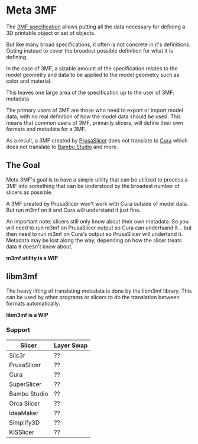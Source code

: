 # Meta 3MF

The [3MF specification](https://3mf.io/3mf-specification/) allows putting all the data necessary for defining a 3D printable object or set of objects.

But like many broad specifications, it often is not concrete in it's definitions. Opting instead to cover the broadest possible definition for what it is defining.

In the case of 3MF, a sizable amount of the specification relates to the model geometry and data to be applied to the model geometry such as color and material.

This leaves one large area of the specification up to the user of 3MF: metadata

The primary users of 3MF are those who need to export or import model data, with no real definition of how the model data should be used. This means that common users of 3MF, primarily slicers, will define their own formats and metadata for a 3MF.

As a result, a 3MF created by [PrusaSlicer](https://github.com/prusa3d/PrusaSlicer) does not translate to [Cura](https://github.com/Ultimaker/Cura) which does not translate to [Bambu Studio](https://github.com/bambulab/BambuStudio) and more.

## The Goal

Meta 3MF's goal is to have a simple utility that can be utilized to process a 3MF into something that can be understood by the broadest number of slicers as possible.

A 3MF created by PrusaSlicer won't work with Cura outside of model data. But run m3mf on it and Cura will understand it just fine.

An important note: slicers still only know about their own metadata. So you will need to run m3mf on PrusaSlicer output so Cura can undertsand it... but then need to run m3mf on Cura's output so PrusaSlicer will undertand it. Metadata may be lost along the way, depending on how the slicer treats data it doesn't know about.

**m3mf utility is a WIP**

## libm3mf

The heavy lifting of translating metadata is done by the libm3mf library. This can be used by other programs or slicers to do the translation between formats automatically.

**libm3mf is a WIP**

### Support

| Slicer | Layer Swap |
|--------|------------|
| Slic3r | ?? |
| PrusaSlicer | ?? |
| Cura | ?? |
| SuperSlicer | ?? |
| Bambu Studio | ?? |
| Orca Slicer | ?? |
| ideaMaker | ?? |
| Simplify3D | ?? |
| KISSlicer | ?? |
